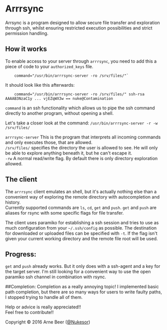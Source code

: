 # Arrrsync

Arrsync is a program designed to allow secure file transfer and exploration through ssh, whilst ensuring restricted execution possibilities and strict permission handling.

## How it works

To enable access to your server through `arrrsync`, you need to add this a piece of code to your `authorized_keys` file.

        command="/usr/bin/arrrsync-server -ro /srv/files/"`

It should look like this afterwards:

        command="/usr/bin/arrrsync-server -ro /srv/files/" ssh-rsa AAAAB3NzaC1y ... vjEZqWX3w == nuke@Contamination

`command` is an ssh functionality which allows us to pipe the ssh command directly to another program, without opening a shell.  

Let's take a closer look at the command: `/usr/bin/arrrsync-server -r -w /srv/files/`

`arrrsync-server` This is the program that interprets all incoming commands and only executes those, that are allowed.  
`/srv/files/` specifies the directory the user is allowed to see. He will only be able to explore anything beneath it, but he can't escape it.  
`-rw` A normal read/write flag. By default there is only directory exploration allowed.  

## The client

The `arrrsync` client emulates an shell, but it's actually nothing else than a convenient way of exploring the remote directory with autocompletion and history.  
Currently supported commands are `ls`, `cd`, `get` and `push`. `get` and `push` are aliases for rsync with some specific flags for file transfer.

The client uses paramiko for establishing a ssh session and tries to use as much configuration from your `~/.ssh/config` as possible.
The destination for downloaded or uploaded files can be specified with `-t`. If the flag isn't given your current working directory and the remote file root will be used.

## Progress:

`get` and `push` already works. But it only does with a ssh-agent and a key for the target server. I'm still looking for a convenient way to use the open paramiko ssh channel in combination with rsync.

##Completion:
Completion as a really annoying topic! I implemented basic path completion, but there are so many ways for users to write faulty paths, I stopped trying to handle all of them.  


Help or advice is really appreciated!!  
Feel free to contribute!!


Copyright &copy; 2016 Arne Beer ([@Nukesor](https://github.com/Nukesor))
